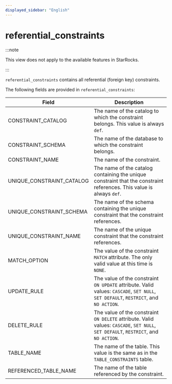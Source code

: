 ```yaml
---
displayed_sidebar: "English"
---
```


# referential_constraints

:::note

This view does not apply to the available features in StarRocks.

:::

`referential_constraints` contains all referential (foreign key) constraints.

The following fields are provided in `referential_constraints`:

| **Field**                 | **Description**                                              |
| ------------------------- | ------------------------------------------------------------ |
| CONSTRAINT_CATALOG        | The name of the catalog to which the constraint belongs. This value is always `def`. |
| CONSTRAINT_SCHEMA         | The name of the database to which the constraint belongs.    |
| CONSTRAINT_NAME           | The name of the constraint.                                  |
| UNIQUE_CONSTRAINT_CATALOG | The name of the catalog containing the unique constraint that the constraint references. This value is always `def`. |
| UNIQUE_CONSTRAINT_SCHEMA  | The name of the schema containing the unique constraint that the constraint references. |
| UNIQUE_CONSTRAINT_NAME    | The name of the unique constraint that the constraint references. |
| MATCH_OPTION              | The value of the constraint `MATCH` attribute. The only valid value at this time is `NONE`. |
| UPDATE_RULE               | The value of the constraint `ON UPDATE` attribute. Valid values: `CASCADE`, `SET NULL`, `SET DEFAULT`, `RESTRICT`, and `NO ACTION`. |
| DELETE_RULE               | The value of the constraint `ON DELETE` attribute. Valid values: `CASCADE`, `SET NULL`, `SET DEFAULT`, `RESTRICT`, and `NO ACTION`. |
| TABLE_NAME                | The name of the table. This value is the same as in the `TABLE_CONSTRAINTS` table. |
| REFERENCED_TABLE_NAME     | The name of the table referenced by the constraint.          |
